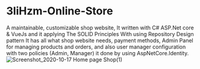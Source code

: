 # 3liHzm-Online-Store
A maintainable, customizable shop website, It written with C# ASP.Net core &amp; VueJs and it applying The SOLID Principles With using Repository Design pattern  It has all what shop website needs, payment methods,  Admin Panel for managing products and orders, and also user manager configuration with two policies (Admin, Manager) it done by using AspNetCore.Identity.
![Screenshot_2020-10-17 Home page Shop(1)](https://user-images.githubusercontent.com/69998253/96323519-190cc100-1026-11eb-868b-be6b9624d3a2.png)
